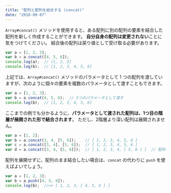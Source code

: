 ```yaml
---
title: "配列と配列を結合する (concat)"
date: "2018-09-07"
---
```


`Array#concat()` メソッドを使用すると、ある配列に別の配列の要素を結合した配列を新しく作成することができます。
**自分自身の配列は変更されない**ことに気をつけてください。
結合後の配列は戻り値として受け取る必要があります。

~~~ javascript
var a = [1, 2, 3];
var b = a.concat([4, 5, 6]);
console.log(a);  // [1, 2, 3]
console.log(b);  // [1, 2, 3, 4, 5, 6]
~~~

上記では、`Array#concat()` メソッドのパラメータとして 1 つの配列を渡していますが、次のように個々の要素を複数のパラメータとして渡すこともできます。

~~~ javascript
var a = [1, 2, 3];
var b = a.concat(4, 5, 6);  // 3つのパラメータとして渡す
console.log(b);  // [1, 2, 3, 4, 5, 6]
~~~

ここまでの例でも分かるように、**パラメータとして渡された配列は、1つ目の階層が展開された形で結合されます**。
ただし、2階層より深い配列は展開されません。

~~~ javascript
var a = [1, 2];
var b = a.concat(3, 4, [5, 6]);    // [ 1, 2, 3, 4, 5, 6 ]
var c = a.concat([3, 4], [5, 6]);  // [ 1, 2, 3, 4, 5, 6 ]
var d = a.concat([3, 4, [5, 6]]);  // [ 1, 2, 3, 4, [ 5, 6 ] ]  // 配列内の配列はそのまま結合される
~~~

配列を展開せずに、配列のまま結合したい場合は、`concat` の代わりに `push` を使えばよいでしょう。

~~~ javascript
var a = [1, 2, 3];
var b = a.push([4, 5, 6]);
console.log(b);  //=> [ 1, 2, 3, [ 4, 5, 6 ] ]
~~~


